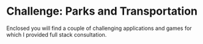 # Challenge: Parks and Transportation

Enclosed you will find a couple of challenging applications and games for which I provided full stack consultation.
